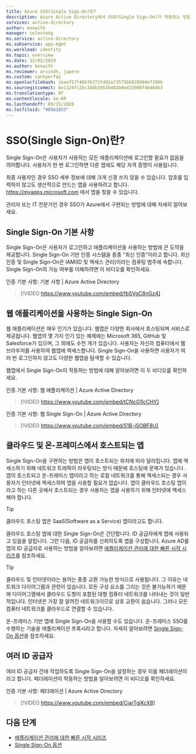 ```yaml
---
title: Azure SSO(Single Sign-On)란?
description: Azure Active Directory에서 SSO(Single Sign-On)가 작동하는 방법에 대해 알아봅니다. 사용자가 모든 애플리케이션에 대한 암호를 기억할 필요가 없도록 SSO를 사용합니다. 또한 SSO를 사용하여 계정 관리를 간소화합니다.
services: active-directory
author: kenwith
manager: celestedg
ms.service: active-directory
ms.subservice: app-mgmt
ms.workload: identity
ms.topic: overview
ms.date: 12/03/2019
ms.author: kenwith
ms.reviewer: arvindh, japere
ms.custom: contperfq1
ms.openlocfilehash: 1eaef57f46bf6373fdd2a73575bb028904ef108b
ms.sourcegitcommit: 6e1124fc25c3ddb3053b482b0ed33900f46464b3
ms.translationtype: HT
ms.contentlocale: ko-KR
ms.lasthandoff: 09/15/2020
ms.locfileid: "90561653"
---
```

# <a name="what-is-single-sign-on-sso"></a>SSO(Single Sign-On)란?

Single Sign-On은 사용자가 사용하는 모든 애플리케이션에 로그인할 필요가 없음을 의미합니다. 사용자가 한 번 로그인하면 다른 앱에도 해당 자격 증명이 사용됩니다.

최종 사용자인 경우 SSO 세부 정보에 대해 크게 신경 쓰지 않을 수 있습니다. 암호를 입력하지 않고도 생산적으로 만드는 앱을 사용하려고 합니다. https://myapps.microsoft.com 에서 앱을 찾을 수 있습니다.
 
관리자 또는 IT 전문가인 경우 SSO가 Azure에서 구현되는 방법에 대해 자세히 알아보세요.

## <a name="single-sign-on-basics"></a>Single Sign-On 기본 사항
Single Sign-On은 사용자가 로그인하고 애플리케이션을 사용하는 방법에 큰 도약을 제공합니다. Single Sign-On 기반 인증 시스템을 종종 "최신 인증"이라고 합니다. 최신 인증 및 Single Sign-On은 IAM(ID 및 액세스 관리)이라는 컴퓨팅 범주에 속합니다. Single Sign-On의 가능 여부를 이해하려면 이 비디오를 확인하세요.

인증 기본 사항: 기본 사항 | Azure Active Directory

> [!VIDEO https://www.youtube.com/embed/fbSVgC8nGz4]

## <a name="single-sign-on-with-web-applications"></a>웹 애플리케이션을 사용하는 Single Sign-On
웹 애플리케이션은 매우 인기가 있습니다. 웹앱은 다양한 회사에서 호스팅되며 서비스로 제공됩니다. 웹앱의 몇 가지 인기 있는 예제에는 Microsoft 365, GitHub 및 Salesforce가 있으며, 그 외에도 수천 개가 있습니다. 사용자는 자신의 컴퓨터에서 웹 브라우저를 사용하여 웹앱에 액세스합니다. Single Sign-On을 사용하면 사용자가 여러 번 로그인하지 않고도 다양한 웹앱을 탐색할 수 있습니다.

웹앱에서 Single Sign-On이 작동하는 방법에 대해 알아보려면 이 두 비디오를 확인하세요.

인증 기본 사항: 웹 애플리케이션 | Azure Active Directory

> [!VIDEO https://www.youtube.com/embed/tCNcG1lcCHY]

인증 기본 사항: 웹 Single Sign-On | Azure Active Directory

> [!VIDEO https://www.youtube.com/embed/51B-jSOBF8U]

## <a name="cloud-versus-on-premises-hosted-apps"></a>클라우드 및 온-프레미스에서 호스트되는 앱
Single Sign-On을 구현하는 방법은 앱이 호스트되는 위치에 따라 달라집니다. 앱에 액세스하기 위해 네트워크 트래픽이 라우팅되는 방식 때문에 호스팅에 문제가 있습니다. 앱이 호스트되고 온-프레미스 앱이라고 하는 로컬 네트워크를 통해 액세스되는 경우 사용자가 인터넷에 액세스하여 앱을 사용할 필요가 없습니다. 앱이 클라우드 호스팅 앱이라고 하는 다른 곳에서 호스트되는 경우 사용자는 앱을 사용하기 위해 인터넷에 액세스해야 합니다.

> [!TIP]
> 클라우드 호스팅 앱은 SaaS(Software as a Service) 앱이라고도 합니다. 

클라우드 호스팅 앱에 대한 Single Sign-On은 간단합니다. ID 공급자에게 앱에 사용되고 있음을 알립니다. 그런 다음, ID 공급자를 신뢰하도록 앱을 구성합니다. Azure AD를 앱의 ID 공급자로 사용하는 방법을 알아보려면 [애플리케이션 관리에 대한 빠른 시작 시리즈](add-application-portal.md)를 참조하세요.

> [!TIP]
> 클라우드 및 인터넷이라는 용어는 종종 교환 가능한 방식으로 사용됩니다. 그 이유는 네트워크 다이어그램과 관련이 있습니다. 모든 구성 요소를 그리는 것은 불가능하기 때문에 다이어그램에서 클라우드 도형이 포함된 대형 컴퓨터 네트워크를 나타내는 것이 일반적입니다. 인터넷은 가장 잘 알려진 네트워크이므로 상호 교환이 쉽습니다. 그러나 모든 컴퓨터 네트워크를 클라우드로 연결할 수 있습니다.

온-프레미스 기반 앱에 Single Sign-On을 사용할 수도 있습니다. 온-프레미스 SSO를 수행하는 기술을 애플리케이션 프록시라고 합니다. 자세히 알아보려면 [Single Sign-On 옵션](sso-options.md)을 참조하세요.

## <a name="multiple-identity-providers"></a>여러 ID 공급자
여러 ID 공급자 간에 작업하도록 Single Sign-On을 설정하는 경우 이를 페더레이션이라고 합니다. 페더레이션이 작동하는 방법을 알아보려면 이 비디오를 확인하세요.

인증 기본 사항: 페더레이션 | Azure Active Directory

> [!VIDEO https://www.youtube.com/embed/CjarTgjKcX8]


## <a name="next-steps"></a>다음 단계
* [애플리케이션 관리에 대한 빠른 시작 시리즈](view-applications-portal.md)
* [Single Sign-On 옵션](sso-options.md)
